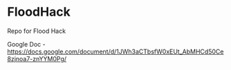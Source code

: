 FloodHack
=========

Repo for Flood Hack

Google Doc - https://docs.google.com/document/d/1JWh3aCTbsfW0xEUt_AbMHCd50Ce8zjnoa7-znYYM0Pg/
